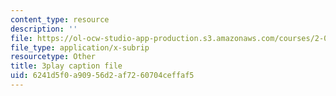 ```yaml
---
content_type: resource
description: ''
file: https://ol-ocw-studio-app-production.s3.amazonaws.com/courses/2-003sc-engineering-dynamics-fall-2011/6241d5f0a90956d2af7260704ceffaf5_9CPA6WG6mRo.vtt
file_type: application/x-subrip
resourcetype: Other
title: 3play caption file
uid: 6241d5f0-a909-56d2-af72-60704ceffaf5
---
```

